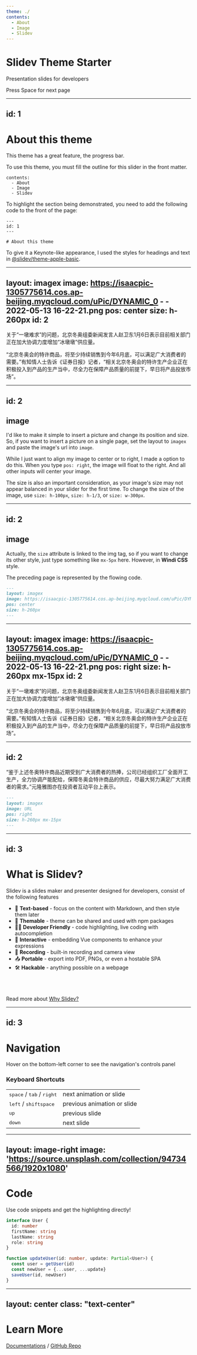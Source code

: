 ```yaml
---
theme: ./
contents: 
  - About
  - Image
  - Slidev
---
```


# Slidev Theme Starter

Presentation slides for developers

<div class="pt-12">
  <span @click="next" class="px-2 p-1 rounded cursor-pointer hover:bg-white hover:bg-opacity-10">
    Press Space for next page <carbon:arrow-right class="inline"/>
  </span>
</div>

---
id: 1
---

# About this theme

This theme has a great feature, the progress bar. 

To use this theme, you must fill the outline for this slider in the front matter.

```
contents: 
  - About
  - Image
  - Slidev
```

To highlight the section being demonstrated, you need to add the following code to the front of the page:

```
---
id: 1
---

# About this theme
```

To give it a Keynote-like appearance, I used the styles for headings and text in [@slidev/theme-apple-basic](https://github.com/slidevjs/themes/tree/main/packages/theme-apple-basic). 


---
layout: imagex
image: https://isaacpic-1305775614.cos.ap-beijing.myqcloud.com/uPic/DYNAMIC_0 -  - 2022-05-13 16-22-21.png
pos: center
size: h-260px
id: 2
---

关于“一墩难求”的问题，北京冬奥组委新闻发言人赵卫东1月6日表示目前相关部门正在加大协调力度增加“冰墩墩”供应量。

“北京冬奥会的特许商品，将至少持续销售到今年6月底，可以满足广大消费者的需要。”有知情人士告诉《证券日报》记者，“相关北京冬奥会的特许生产企业正在积极投入到产品的生产当中，尽全力在保障产品质量的前提下，早日将产品投放市场”。


---
id: 2
---

## image

I'd like to make it simple to insert a picture and change its position and size. So, if you want to insert a picture on a single page, set the layout to `imagex` and paste the image's url into `image`.

While I just want to align my image to center or to right, I made a option to do this. When you type `pos: right`, the image will float to the right. And all other inputs will center your image.

The size is also an important consideration, as your image's size may not appear balanced in your slider for the first time. To change the size of the image, use `size: h-100px`, `size: h-1/3`, or `size: w-300px`.

---
id: 2
---

## image

Actually, the `size` attribute is linked to the img tag, so if you want to change its other style, just type something like `mx-5px` here. However, in **Windi CSS** style. 

The preceding page is represented by the flowing code.

```markdown
---
layout: imagex
image: https://isaacpic-1305775614.cos.ap-beijing.myqcloud.com/uPic/DYNAMIC_0 -  - 2022-05-13 16-22-21.png
pos: center
size: h-260px
---
```

---
layout: imagex
image: https://isaacpic-1305775614.cos.ap-beijing.myqcloud.com/uPic/DYNAMIC_0 -  - 2022-05-13 16-22-21.png
pos: right
size: h-260px mx-15px
id: 2
---

关于“一墩难求”的问题，北京冬奥组委新闻发言人赵卫东1月6日表示目前相关部门正在加大协调力度增加“冰墩墩”供应量。

“北京冬奥会的特许商品，将至少持续销售到今年6月底，可以满足广大消费者的需要。”有知情人士告诉《证券日报》记者，“相关北京冬奥会的特许生产企业正在积极投入到产品的生产当中，尽全力在保障产品质量的前提下，早日将产品投放市场”。

---
id: 2
---

“鉴于上述冬奥特许商品近期受到广大消费者的热捧，公司已经组织工厂全面开工生产，全力协调产能配给，保障冬奥会特许商品的供应，尽最大努力满足广大消费者的需求。”元隆雅图亦在投资者互动平台上表示。

```markdown
---
layout: imagex
image: URL
pos: right
size: h-260px mx-15px
---
```

---
id: 3
---

# What is Slidev?

Slidev is a slides maker and presenter designed for developers, consist of the following features

- 📝 **Text-based** - focus on the content with Markdown, and then style them later
- 🎨 **Themable** - theme can be shared and used with npm packages
- 🧑‍💻 **Developer Friendly** - code highlighting, live coding with autocompletion
- 🤹 **Interactive** - embedding Vue components to enhance your expressions
- 🎥 **Recording** - built-in recording and camera view
- 📤 **Portable** - export into PDF, PNGs, or even a hostable SPA
- 🛠 **Hackable** - anything possible on a webpage

<br>
<br>

Read more about [Why Slidev?](https://sli.dev/guide/why)

---
id: 3
---

# Navigation

Hover on the bottom-left corner to see the navigation's controls panel

### Keyboard Shortcuts

|     |     |
| --- | --- |
| <kbd>space</kbd> / <kbd>tab</kbd> / <kbd>right</kbd> | next animation or slide |
| <kbd>left</kbd>  / <kbd>shift</kbd><kbd>space</kbd> | previous animation or slide |
| <kbd>up</kbd> | previous slide |
| <kbd>down</kbd> | next slide |

---
layout: image-right
image: 'https://source.unsplash.com/collection/94734566/1920x1080'
---

# Code

Use code snippets and get the highlighting directly!

```ts
interface User {
  id: number
  firstName: string
  lastName: string
  role: string
}

function updateUser(id: number, update: Partial<User>) {
  const user = getUser(id)
  const newUser = {...user, ...update}  
  saveUser(id, newUser)
}
```

---
layout: center
class: "text-center"
---

# Learn More

[Documentations](https://sli.dev) / [GitHub Repo](https://github.com/slidevjs/slidev)

